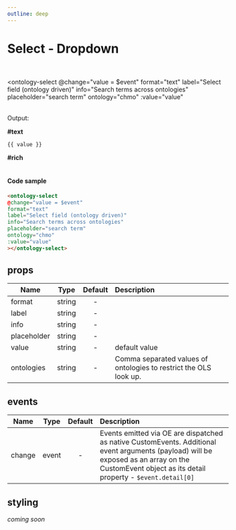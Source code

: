 ```yaml
---
outline: deep
---
```


# Select - Dropdown

<script setup lang="ts">
import "./../dist/index.js";
import { ref } from 'vue';
let value = ref("")
</script>

<br/>

<ontology-select
@change="value = $event"
format="text"
label="Select field (ontology driven)"
info="Search terms across ontologies"
placeholder="search term"
ontology="chmo"
:value="value"
></ontology-select>

<span v-if="value && value != ''">
<br/>Output:

**#text**
<pre style="margin:0"><code>{{ value }}</code></pre>

**#rich**
<ontology-term-annotation 
    :annotation="value">
</ontology-term-annotation>
</span>
<br/>
<br/>


#### Code sample

```html
<ontology-select
@change="value = $event"
format="text"
label="Select field (ontology driven)"
info="Search terms across ontologies"
placeholder="search term"
ontology="chmo"
:value="value"
></ontology-select>
```


## props

| Name        |      Type      |  Default | Description |
| ----------- | :------------: | :------: | :---------- |
| format      |    string      |     -    |             |
| label       |    string      |     -    |             |
| info        |    string      |     -    |             |
| placeholder |    string      |     -    |             |
| value       |    string      |     -    | default value |
| ontologies  |    string      |     -    | Comma separated values of ontologies to restrict the OLS look up. |

## events

| Name        |      Type      |  Default | Description |
| ----------- | :------------: | :------: | :---------- |
| change      |      event     |    -     |       Events emitted via OE are dispatched as native CustomEvents. Additional event arguments (payload) will be exposed as an array on the CustomEvent object as its detail property - ```$event.detail[0] ```     |

## styling

*coming soon*